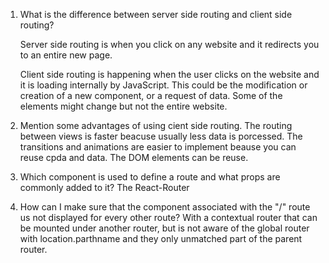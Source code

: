 1. What is the difference between server side routing and client side routing?

    Server side routing is when you click on any website and it redirects you to an entire new page.

    Client side routing is happening when the user clicks on the website and it is loading internally by JavaScript. This could be the modification or creation of a new component, or a request of data. Some of the elements might change but not the entire website.

2. Mention some advantages of using cient side routing.
    The routing between views is faster beacuse usually less data is porcessed.
    The transitions and animations are easier to implement beause you can reuse cpda and data.
    The DOM elements can be reuse.

3. Which component is used to define a route and what props are commonly added to it?
    The React-Router

4. How can I make sure that the component associated with the "/" route us not displayed for every other route?
    With a contextual router that can be mounted under another router, but is not aware of the global router with location.parthname and they only unmatched part of the parent router.
    